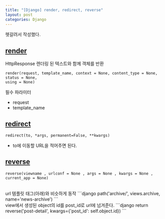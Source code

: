 ```yaml
---
title: "[Django] render, redirect, reverse"
layout: post
categories: Django
--- 
```

 
헷갈려서 작성했다.

## [render](https://docs.djangoproject.com/en/4.0/topics/http/shortcuts/#django.shortcuts.render)
HttpResponse 렌더링 된 텍스트와 함께 객체를 반환
```django
render(request, template_name, context = None, content_type = None, status = None,
using = None) 
```
필수 파라미터
- request
- template_name


## [redirect](https://docs.djangoproject.com/en/4.0/topics/http/shortcuts/#django.shortcuts.redirect)
```django
redirect(to, *args, permanent=False, **kwargs)
```
- to에 이동할 URL을 적어주면 된다. 


## [reverse](https://docs.djangoproject.com/en/4.0/ref/urlresolvers/#reverse)
```django
reverse(viewname , urlconf = None , args = None , kwargs = None , current_app = None)
```
<br>
url 템플릿 태그(아래)와 비슷하게 동작
```django
path('archive/', views.archive, name='news-archive')
```
<br>
view에서 생성된 object의 id를 post_id로 url에 넘겨준다.
```django
return reverse('post-detail', kwargs={'post_id': self.object.id}) 
```
